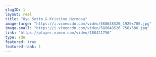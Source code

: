 ```yaml
---
slugID: 1 
layout: reel
title: "Oyo Sotto & Kristine Hermosa"
image-large: "https://i.vimeocdn.com/video/588648526_1920x700.jpg"
image-small: "https://i.vimeocdn.com/video/588648526_750x500.jpg"
link: "https://player.vimeo.com/video/180421756"
type: sde
featured: true
featured-rank: 1
---
```

